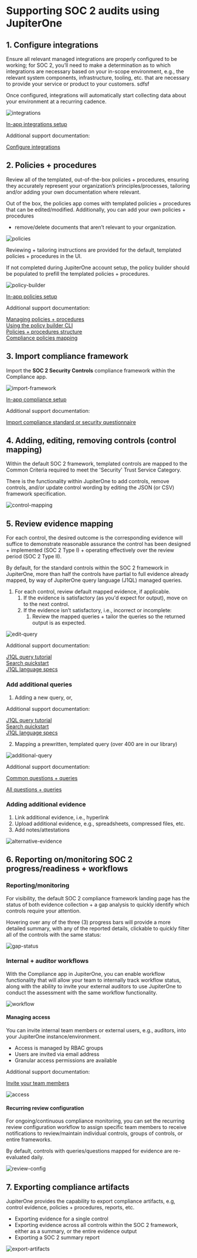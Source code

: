 # Supporting SOC 2 audits using JupiterOne

## 1. Configure integrations

Ensure all relevant managed integrations are properly configured to be working;
for SOC 2, you’ll need to make a determination as to which integrations are
necessary based on your in-scope environment, e.g., the relevant system
components, infrastructure, tooling, etc. that are necessary to provide your
service or product to your customers. sdfsf

Once configured, integrations will automatically start collecting data about
your environment at a recurring cadence.

![integrations](../assets/integrations.png)

[In-app integrations setup](https://apps.us.jupiterone.io/integrations)

Additional support documentation:

[Configure integrations](https://support.jupiterone.io/hc/en-us/articles/360022884813-1-9-Configure-Integrations)

## 2. Policies + procedures

Review all of the templated, out-of-the-box policies + procedures, ensuring they
accurately represent your organization’s principles/processes, tailoring and/or
adding your own documentation where relevant. 

Out of the box, the policies app comes with templated policies + procedures that
can be edited/modified. Additionally, you can add your own policies + procedures
+ remove/delete documents that aren’t relevant to your organization.

![policies](../assets/policies-1.png)

Reviewing + tailoring instructions are provided for the default, templated
policies + procedures in the UI.

If not completed during JupiterOne account setup, the policy builder should be
populated to prefill the templated policies + procedures.

![policy-builder](../assets/policy-builder.png)

[In-app policies setup](https://apps.us.jupiterone.io/policies)

Additional support documentation:

[Managing policies + procedures](https://support.jupiterone.io/hc/en-us/articles/360041809413-Managing-Policies-and-Procedures-on-JupiterOne)\
[Using the policy builder CLI](https://support.jupiterone.io/hc/en-us/articles/360041809453-Using-the-Policy-Builder-CLI)\
[Policies + procedures structure](https://support.jupiterone.io/hc/en-us/articles/360041337654-JupiterOne-Policies-and-Procedures-Structure)\
[Compliance policies mapping](https://support.jupiterone.io/hc/en-us/articles/360042195394-Compliance-Policies-Mapping)

## 3. Import compliance framework

Import the **SOC 2 Security Controls** compliance framework within the Compliance app. 

![import-framework](../assets/import-framework.gif)

[In-app compliance setup](https://apps.us.jupiterone.io/compliance)

Additional support documentation:

[Import compliance standard or security questionnaire](https://support.jupiterone.io/hc/en-us/articles/360042682773-Import-Compliance-Standard-or-Security-Questionnaire)

## 4. Adding, editing, removing controls (control mapping)

Within the default SOC 2 framework, templated controls are mapped to the Common
Criteria required to meet the 'Security' Trust Service Category. 

There is the functionality within JupiterOne to add controls, remove controls,
and/or update control wording by editing the JSON (or CSV) framework
specification.

![control-mapping](../assets/edit-control-mapping.gif)

## 5. Review evidence mapping

For each control, the desired outcome is the corresponding evidence will suffice
to demonstrate reasonable assurance the control has been designed + implemented
(SOC 2 Type I) + operating effectively over the review period (SOC 2 Type II). 

By default, for the standard controls within the SOC 2 framework in JupiterOne,
more than half the controls have partial to full evidence already mapped, by way
of JupiterOne query language (J1QL) managed queries.

1. For each control, review default mapped evidence, if applicable.
    1. If the evidence is satisfactory (as you'd expect for output), move on to the next control.
    1. If the evidence isn’t satisfactory, i.e., incorrect or incomplete:
        1.  Review the mapped queries + tailor the queries so the returned output is as expected.

![edit-query](../assets/editing-queries.gif)

Additional support documentation: 

[J1QL query tutorial](https://support.jupiterone.io/hc/en-us/articles/360022720434-4-9-J1QL-Query-Tutorial)\
[Search quickstart](https://support.jupiterone.io/hc/en-us/articles/360022705414-2-9-Search-Quickstart)\
[J1QL language specs](https://support.jupiterone.io/hc/en-us/articles/360022722014-J1QL-Language-Specs) 

### Add additional queries
1. Adding a new query, or,

Additional support documentation: 

[J1QL query tutorial](https://support.jupiterone.io/hc/en-us/articles/360022720434-4-9-J1QL-Query-Tutorial)\
[Search quickstart](https://support.jupiterone.io/hc/en-us/articles/360022705414-2-9-Search-Quickstart)\
[J1QL language specs](https://support.jupiterone.io/hc/en-us/articles/360022722014-J1QL-Language-Specs)

2. Mapping a prewritten, templated query (over 400 are in our library)

![additional-query](../assets/additional-queries.gif)

Additional support documentation:

[Common questions + queries](https://support.jupiterone.io/hc/en-us/articles/360024909073-Common-Questions-and-Queries)

[All questions + queries](https://ask.us.jupiterone.io/filter?tagFilter=all)

### Adding additional evidence
1. Link additional evidence, i.e., hyperlink
1. Upload additional evidence, e.g., spreadsheets, compressed files, etc.
1. Add notes/attestations

![alternative-evidence](../assets/alternative-evidence.gif)

## 6. Reporting on/monitoring SOC 2 progress/readiness + workflows

### Reporting/monitoring

For visibility, the default SOC 2 compliance framework landing page has the
status of both evidence collection + a gap analysis to quickly identify which
controls require your attention.

Hovering over any of the three (3) progress bars will provide a more detailed
summary, with any of the reported details, clickable to quickly filter all of
the controls with the same status:

![gap-status](../assets/status-gap.gif)

### Internal + auditor workflows

With the Compliance app in JupiterOne, you can enable workflow functionality
that will allow your team to internally track workflow status, along with the
ability to invite your external auditors to use JupiterOne to conduct the
assessment with the same workflow functionality.

![workflow](../assets/workflow.gif)

#### Managing access

You can invite internal team members or external users, e.g., auditors, into
your JupiterOne instance/environment.

- Access is managed by RBAC groups
- Users are invited via email address
- Granular access permissions are available

Additional support documentation:

[Invite your team members](https://support.jupiterone.io/hc/en-us/articles/360023317474-9-9-Invite-Your-Team-Members)

![access](../assets/access.gif)

#### Recurring review configuration

For ongoing/continuous compliance monitoring, you can set the recurring review
configuration workflow to assign specific team members to receive notifications
to review/maintain individual controls, groups of controls, or entire
frameworks.

By default, controls with queries/questions mapped for evidence are re-evaluated daily.

![review-config](../assets/review-config.gif)

## 7. Exporting compliance artifacts

JupiterOne provides the capability to export compliance artifacts, e.g, control
evidence, policies + procedures, reports, etc.

- Exporting evidence for a single control
- Exporting evidence across all controls within the SOC 2 framework, either as a
  summary, or the entire evidence output
- Exporting a SOC 2 summary report

![export-artifacts](../assets/exporting-artifacts.gif)